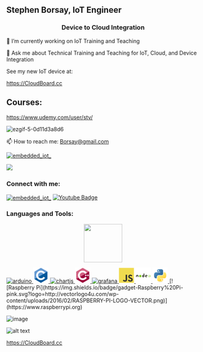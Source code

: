 ## Stephen Borsay, IoT Engineer 
<h3 align="center">Device to Cloud Integration</h3>

🔭 I’m currently working on IoT Training and Teaching

💬 Ask me about Technical Training and Teaching for IoT, Cloud, and Device Integration

See my new IoT device at:


https://CloudBoard.cc

## Courses:

https://www.udemy.com/user/stv/

![ezgif-5-0d11d3a8d6](https://user-images.githubusercontent.com/16296900/152267669-32a10f21-0ffa-40bc-a67c-a72c5eb9b999.gif)

📫 How to reach me: Borsay@gmail.com


<p align="left"> <a href="https://twitter.com/embedded_iot_" target="blank"><img src="https://img.shields.io/twitter/follow/embedded_iot_?logo=twitter&style=for-the-badge" alt="embedded_iot_" /></a> </p>

![](https://komarev.com/ghpvc/?username=sborsay)


<h3 align="left">Connect with me:</h3>
<p align="left">
<a href="https://twitter.com/embedded_iot_" target="blank"><img align="center" src="https://raw.githubusercontent.com/rahuldkjain/github-profile-readme-generator/master/src/images/icons/Social/twitter.svg" alt="embedded_iot_" height="30" width="40" /></a>
  
<a href="https://www.youtube.com/channel/UCiwFO9083gofF-OJMZsYIdg">
    <img src="https://img.shields.io/badge/YouTube-red?style=for-the-badge&logo=youtube&logoColor=white" alt="Youtube Badge"/>
  </a>
  
</p>

<h3 align="left">Languages and Tools:</h3>

<div class="col-md-2 col-lg-4  zoom-on-hover" style="display: flex; justify-content: center;"><img width="100px", height="100px" src="https://icon.vimalverma.in/img/?tool=amazon-web-services&acol=gold"></div>

<p align="left"> <a href="https://www.arduino.cc/" target="_blank" rel="noreferrer"> <img src="https://cdn.worldvectorlogo.com/logos/arduino-1.svg" alt="arduino" width="40" height="40"/> </a> <a href="https://www.cprogramming.com/" target="_blank" rel="noreferrer"> <img src="https://raw.githubusercontent.com/devicons/devicon/master/icons/c/c-original.svg" alt="c" width="40" height="40"/> </a> <a href="https://www.chartjs.org" target="_blank" rel="noreferrer"> <img src="https://www.chartjs.org/media/logo-title.svg" alt="chartjs" width="40" height="40"/> </a> <a href="https://www.w3schools.com/cpp/" target="_blank" rel="noreferrer"> <img src="https://raw.githubusercontent.com/devicons/devicon/master/icons/cplusplus/cplusplus-original.svg" alt="cplusplus" width="40" height="40"/> </a> <a href="https://grafana.com" target="_blank" rel="noreferrer"> <img src="https://www.vectorlogo.zone/logos/grafana/grafana-icon.svg" alt="grafana" width="40" height="40"/> </a> <a href="https://developer.mozilla.org/en-US/docs/Web/JavaScript" target="_blank" rel="noreferrer"> <img src="https://raw.githubusercontent.com/devicons/devicon/master/icons/javascript/javascript-original.svg" alt="javascript" width="40" height="40"/> </a> <a href="https://nodejs.org" target="_blank" rel="noreferrer"> <img src="https://raw.githubusercontent.com/devicons/devicon/master/icons/nodejs/nodejs-original-wordmark.svg" alt="nodejs" width="40" height="40"/> </a> <a href="https://www.python.org" target="_blank" rel="noreferrer"> <img src="https://raw.githubusercontent.com/devicons/devicon/master/icons/python/python-original.svg" alt="python" width="40" height="40"/> </a> <a>[![Raspberry Pi](https://img.shields.io/badge/gadget-Raspberry%20Pi-pink.svg?logo=http://vectorlogo4u.com/wp-content/uploads/2016/02/RASPBERRY-PI-LOGO-VECTOR.png)](https://www.raspberrypi.org) </a></p>



![image](https://user-images.githubusercontent.com/16296900/152218861-32746953-e7bc-4981-b71e-84fc3d45febd.png)

![alt text](https://github.com/sborsay/Serverless-IoT-on-AWS/blob/master/Level4_design/IMG_4147.jpg?raw=true)

https://CloudBoard.cc

<!--
**sborsay/sborsay** is a ✨ _special_ ✨ repository because its `README.md` (this file) appears on your GitHub profile.

Here are some ideas to get you started:

- 🔭 I’m currently working on ...
- 🌱 I’m currently learning ...
- 👯 I’m looking to collaborate on ...
- 🤔 I’m looking for help with ...
- 💬 Ask me about ...
- 📫 How to reach me: ...
- 😄 Pronouns: ...
- ⚡ Fun fact: ...
-->
